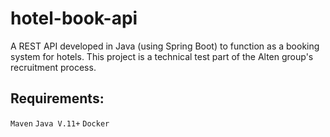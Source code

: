 # hotel-book-api
A REST API developed in Java (using Spring Boot) to function as a booking system for hotels. This project is a technical test part of the Alten group's recruitment process.

## Requirements:

```Maven```
```Java V.11+```
```Docker```

